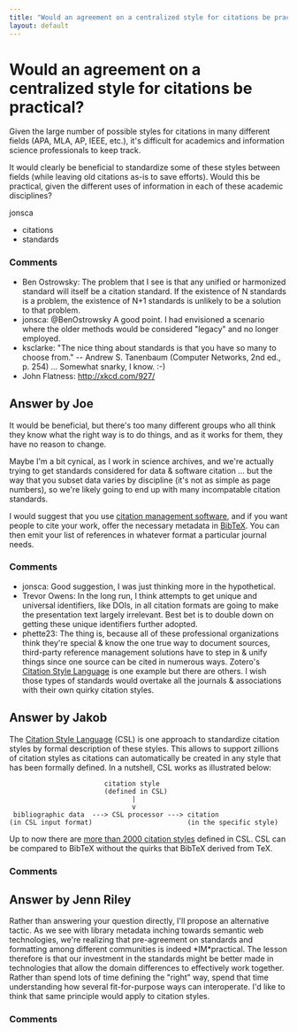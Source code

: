 ```yaml
---
title: "Would an agreement on a centralized style for citations be practical?"
layout: default
---
```

Would an agreement on a centralized style for citations be practical?
=====================
Given the large number of possible styles for citations in many
different fields (APA, MLA, AP, IEEE, etc.), it's difficult for
academics and information science professionals to keep track.

It would clearly be beneficial to standardize some of these styles
between fields (while leaving old citations as-is to save efforts).
Would this be practical, given the different uses of information in each
of these academic disciplines?

jonsca

<ul class="tags"><li class="tag">citations</li><li class="tag">standards</li></ul>

### Comments ###
* Ben Ostrowsky: The problem that I see is that any unified or harmonized standard will
itself be a citation standard. If the existence of N standards is a
problem, the existence of N+1 standards is unlikely to be a solution to
that problem.
* jonsca: @BenOstrowsky A good point. I had envisioned a scenario where the older
methods would be considered "legacy" and no longer employed.
* ksclarke: "The nice thing about standards is that you have so many to choose
from." -- Andrew S. Tanenbaum (Computer Networks, 2nd ed., p. 254) ...
Somewhat snarky, I know. :-)
* John Flatness: http://xkcd.com/927/


Answer by Joe
----------------
It would be beneficial, but there's too many different groups who all
think they know what the right way is to do things, and as it works for
them, they have no reason to change.

Maybe I'm a bit cynical, as I work in science archives, and we're
actually trying to get standards considered for data & software citation
... but the way that you subset data varies by discipline (it's not as
simple as page numbers), so we're likely going to end up with many
incompatable citation standards.

I would suggest that you use [citation management
software](http://en.wikipedia.org/wiki/Reference_management_software),
and if you want people to cite your work, offer the necessary metadata
in [BibTeX](http://en.wikipedia.org/wiki/BibTeX). You can then emit your
list of references in whatever format a particular journal needs.

### Comments ###
* jonsca: Good suggestion, I was just thinking more in the hypothetical.
* Trevor Owens: In the long run, I think attempts to get unique and universal
identifiers, like DOIs, in all citation formats are going to make the
presentation text largely irrelevant. Best bet is to double down on
getting these unique identifiers further adopted.
* phette23: The thing is, because all of these professional organizations think
they're special & know the one true way to document sources, third-party
reference management solutions have to step in & unify things since one
source can be cited in numerous ways. Zotero's [Citation Style
Language](http://citationstyles.org/) is one example but there are
others. I wish those types of standards would overtake all the journals
& associations with their own quirky citation styles.

Answer by Jakob
----------------
The [Citation Style Language](http://citationstyles.org/) (CSL) is one
approach to standardize citation styles by formal description of these
styles. This allows to support zillions of citation styles as citations
can automatically be created in any style that has been formally
defined. In a nutshell, CSL works as illustrated below:

                            citation style 
                            (defined in CSL)
                                   |
                                   v
     bibliographic data  ---> CSL processor ---> citation
    (in CSL input format)                        (in the specific style)

Up to now there are [more than 2000 citation
styles](http://zotero.org/styles) defined in CSL. CSL can be compared to
BibTeX without the quirks that BibTeX derived from TeX.

### Comments ###

Answer by Jenn Riley
----------------
Rather than answering your question directly, I'll propose an
alternative tactic. As we see with library metadata inching towards
semantic web technologies, we're realizing that pre-agreement on
standards and formatting among different communities is indeed
\*IM\*practical. The lesson therefore is that our investment in the
standards might be better made in technologies that allow the domain
differences to effectively work together. Rather than spend lots of time
defining the "right" way, spend that time understanding how several
fit-for-purpose ways can interoperate. I'd like to think that same
principle would apply to citation styles.

### Comments ###

